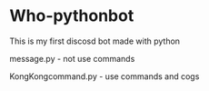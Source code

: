 # Who-pythonbot
This is my first discosd bot made with python

message.py - not use commands

KongKongcommand.py - use commands and cogs
